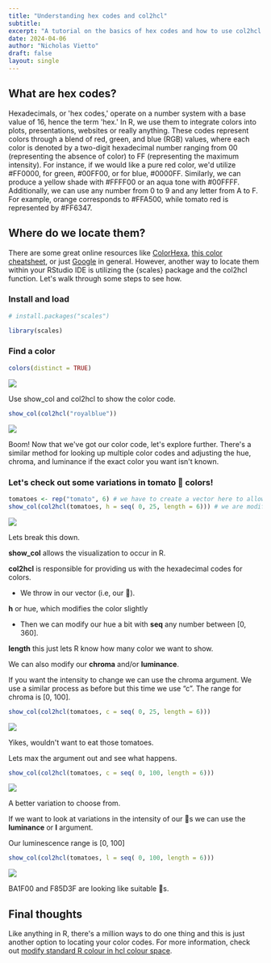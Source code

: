 ```yaml
---
title: "Understanding hex codes and col2hcl"
subtitle: 
excerpt: "A tutorial on the basics of hex codes and how to use col2hcl from {scales}"
date: 2024-04-06
author: "Nicholas Vietto"
draft: false
layout: single
---
```



## What are hex codes? 

Hexadecimals, or 'hex codes,' operate on a number system with a base value of 16, hence the term 'hex.' In R, we use them to integrate colors into plots, presentations, websites or really anything. These codes represent colors through a blend of red, green, and blue (RGB) values, where each color is denoted by a two-digit hexadecimal number ranging from 00 (representing the absence of color) to FF (representing the maximum intensity). For instance, if we would like a pure red color, we'd utilize #FF0000, for green, #00FF00, or for blue, #0000FF. Similarly, we can produce a yellow shade with #FFFF00 or an aqua tone with #00FFFF. Additionally, we can use any number from 0 to 9 and any letter from A to F. For example, orange corresponds to #FFA500, while tomato red is represented by #FF6347.


## Where do we locate them? 

There are some great online resources like [ColorHexa](https://www.colorhexa.com/), [this color cheatsheet](https://www.nceas.ucsb.edu/sites/default/files/2020-04/colorPaletteCheatsheet.pdf), or just [Google](https://www.google.com/search?client=firefox-b-1-d&q=aqua+hex+color+code) in general. However, another way to locate them within your RStudio IDE is utilizing the {scales} package and the col2hcl function. Let's walk through some steps to see how.


### Install and load

```r
# install.packages("scales")

library(scales)

```

### Find a color


```r
colors(distinct = TRUE)


```

![](cols.jpg)


Use show_col and col2hcl to show the color code.


```r
show_col(col2hcl("royalblue"))


```

![](blue.jpg)


Boom! Now that we've got our color code, let's explore further. There's a similar method for looking up multiple color codes and adjusting the hue, chroma, and luminance if the exact color you want isn't known.

### Let's check out some variations in tomato 🍅 colors!

```r
tomatoes <- rep("tomato", 6) # we have to create a vector here to allow multiple to show
show_col(col2hcl(tomatoes, h = seq( 0, 25, length = 6))) # we are modifying our hue here

```

![](tomato.jpg)

Lets break this down. 

**show_col** allows the visualization to occur in R.

**col2hcl**  is responsible for providing us with the hexadecimal codes for colors.

* We throw in our vector (i.e, our 🍅).

**h** or hue, which modifies the color slightly
* Then we can modify our hue a bit with **seq** any number between [0, 360].

**length** this just lets R know how many color we want to show. 


We can also modify our **chroma** and/or **luminance**.

If you want the intensity to change we can use the chroma argument. We use a similar process as before but this time we use “c”. The range for chroma is [0, 100].

```r
show_col(col2hcl(tomatoes, c = seq( 0, 25, length = 6))) 

```

![](chroma1.jpg)

Yikes, wouldn't want to eat those tomatoes. 

Lets max the argument out and see what happens.

```r
show_col(col2hcl(tomatoes, c = seq( 0, 100, length = 6))) 

```
![](chroma2.jpg)

A better variation to choose from.

If we want to look at variations in the intensity of our 🍅s we can use the **luminance** or **l** argument. 

Our luminescence range is [0, 100]


```r
show_col(col2hcl(tomatoes, l = seq( 0, 100, length = 6))) 


```

![](lum.jpg)

BA1F00 and F85D3F are looking like suitable 🍅s. 



## Final thoughts

Like anything in R, there's a million ways to do one thing and this is just another option to locating your color codes. For more information, check out [modify standard R colour in hcl colour space](https://scales.r-lib.org/reference/col2hcl.html#ref-examples).


